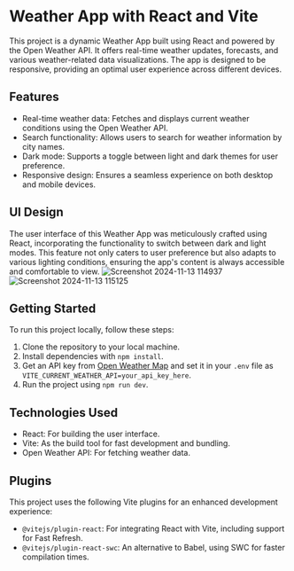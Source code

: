 # Weather App with React and Vite

This project is a dynamic Weather App built using React and powered by the Open Weather API. It offers real-time weather updates, forecasts, and various weather-related data visualizations. The app is designed to be responsive, providing an optimal user experience across different devices.

## Features

- Real-time weather data: Fetches and displays current weather conditions using the Open Weather API.
- Search functionality: Allows users to search for weather information by city names.
- Dark mode: Supports a toggle between light and dark themes for user preference.
- Responsive design: Ensures a seamless experience on both desktop and mobile devices.

## UI Design

The user interface of this Weather App was meticulously crafted using React, incorporating the functionality to switch between dark and light modes. This feature not only caters to user preference but also adapts to various lighting conditions, ensuring the app's content is always accessible and comfortable to view.
![Screenshot 2024-11-13 114937](https://github.com/user-attachments/assets/53fb76b8-68c1-4adb-8b6e-a2a86eff0022)
![Screenshot 2024-11-13 115125](https://github.com/user-attachments/assets/374661b0-b67c-4f4f-bacc-edcec9289fe5)

## Getting Started

To run this project locally, follow these steps:

1. Clone the repository to your local machine.
2. Install dependencies with `npm install`.
3. Get an API key from [Open Weather Map](https://openweathermap.org/api) and set it in your `.env` file as `VITE_CURRENT_WEATHER_API=your_api_key_here`.
4. Run the project using `npm run dev`.

## Technologies Used

- React: For building the user interface.
- Vite: As the build tool for fast development and bundling.
- Open Weather API: For fetching weather data.

## Plugins

This project uses the following Vite plugins for an enhanced development experience:

- `@vitejs/plugin-react`: For integrating React with Vite, including support for Fast Refresh.
- `@vitejs/plugin-react-swc`: An alternative to Babel, using SWC for faster compilation times.
